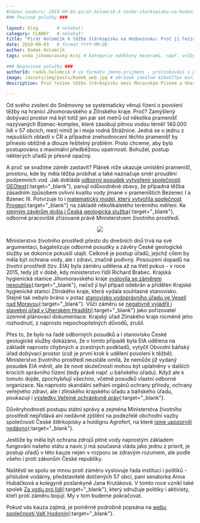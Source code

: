 ```yaml
---
#název souboru: 2019-09-03-pirat-holomcik-k-tezbe-sterkopisku-na-hodoninsku.md
### Povinné položky ###

layout: blog       # nešahat!
category: CLANKY   # nešahat!
title: "Pirát Holomčík k těžbě štěrkopísku na Hodonínsku: Proč ji řešíme?"
date: 2019-09-03   # formát YYYY-MM-DD
author: Radek Holomčík
tags: voda jihomoravský-kraj # kategorie odděleny mezerami, např. volby zemědělství životní-prostředí piráti (viz https://jihomoravsky.pirati.cz/tags/)

### Nepovinné položky ###
authorId: radek.holomcik # ve formátu jmeno.prijmeni - prolinkování s profilem přes uid
image: /assets/img/posts/Radek_web.jpg # obrázek ideálně 420x677px minifikovaný přes https://tinypng.com/
description: Proč řešíme těžbu štěrkopísku mezi Moravským Pískem a Uherským Ostrohem? Podrobné info o celé kauze.

---
```


Od svého zvolení do Sněmovny se systematicky věnuji řízení o povolení těžby na hranici Jihomoravského a Zlínského kraje. Proč? Zamýšlený dobývací prostor má být totiž jen pár set metrů od několika pramenišť nazývaných Bzenec-komplex, které zásobují pitnou vodou téměř 140.000 lidí v 57 obcích, mezi nimiž je i moje rodná Strážnice. Jedná se o jednu z nejsušších oblastí v ČR a případné znehodnocení těchto pramenišť by přineslo obtížně a dlouze řešitelný problém. Proto chceme, aby bylo postupováno s maximální předběžnou opatrností. Bohužel, postup některých úřadů je přesně opačný. 

A proč se snažíme záměr zastavit? Plánek níže ukazuje umístění pramenišť, prostoru, kde by měla těžba probíhat a také naznačuje směr proudění podzemních vod. Jak dokládá [odborný posudek vytvořený společností GEOtest](https://www.vak-hod.cz/vak/informujeme/petice/33_geotest_posudek.pdf){:target="_blank"}, panují odůvodněné obavy, že případná těžba zásadním způsobem ovlivní kvalitu vody jímané v prameništích Bezenec I a Bzenec III. Potvrzuje to i [matematický model, který vytvořila společnost Progeo](https://www.vak-hod.cz/vak/informujeme/petice/35_1%20Argumentacni-manual-Bzenec-FINAL3spodpisem.pdf){:target="_blank"} na základě několikaletého terénního měření. Ke [stejným závěrům došla i Česká geologická služba](https://www.vak-hod.cz/vak/informujeme/petice/45_2_cgs_1310_2017.pdf){:target="_blank"}, odborné pracoviště zřizované právě Ministerstvem životního prostředí.


<div style="text-align:center"><a href="https://jihomoravsky.pirati.cz/assets/img/posts/mapa-prameniste-web.jpg" target="_blank">
<img src="https://jihomoravsky.pirati.cz/assets/img/posts/mapa-prameniste-web.jpg" style="max-width:100%">
</a></div>




Ministerstvo životního prostředí přesto do dnešních dnů trvá na své argumentaci, bagatelizuje odborné posudky a závěry České geologické služby se dokonce pokusili utajit. Celkově je postup úřadů, jejichž cílem by měla být ochrana vody, ale i zdraví, značně podivný. Posouzení dopadů na životní prostředí (tzv. EIA) byla záměru udělena až na třetí pokus - v roce 2015, tedy již v době, kdy ministerstvo řídil Richard Brabec. Krajská hygienická stanice Jihomoravského kraje [vyslovila se záměrem nesouhlas](https://www.vak-hod.cz/vak/informujeme/petice/30_KHS_JmK_zs_stanoveni_DP_2016_.pdf){:target="_blank"}, načež jí byl případ odebrán a přidělen Krajské hygienické stanici Zlínského kraje, která vydala souhlasné stanovisko. Stejně tak nebylo bráno v potaz [stanovisko vodoprávního úřadu ve Veselí nad Moravou](https://www.vak-hod.cz/vak/informujeme/petice/05_meuveseli_tretikolo_%20stanovisko%20k%20dokumentaci.pdf){:target="_blank"}. Vůči záměru se [negativně vyjádřil i stavební úřad v Uherském Hradišti](https://www.vak-hod.cz/vak/informujeme/petice/47_priloha_c2.pdf){:target="_blank"} jako pořizovatel územně plánovací dokumentace. Krajský úřad Zlínského kraje nicméně jeho rozhodnutí, z naprosto nepochopitelných důvodů, zrušil.

Přes to, že bylo na řadě odborných posudků a i stanovisku České geologické služby dokázáno, že v tomto případě byla EIA udělena na základě naprosto chybných a zcestných podkladů, vytyčil Obvodní báňský úřad dobývací prostor (což je první krok k udělení povolení k těžbě). Ministerstvo životního prostředí neustále omílá, že nemůže již vydaný posudek EIA měnit, ale že nové skutečnosti mohou být uplatněny v dalších krocích správního řízení (tedy právě např. u báňského úřadu). Když ale k tomuto dojde, zpochybňují všechno, včetně posudků vlastní odborné organizace. Na naprosto skandální selhání orgánů ochrany přírody, ochrany veřejného zdraví, ale i zlínského krajského úřadu a báňského úřadu, poukazují i [výsledky Veřejné ochránkyně práv](https://www.vak-hod.cz/vak/informujeme/petice/51_KVOP_Zprava_KVOP-29915_2019_310719.pdf){:target="_blank"}.

Důvěryhodnosti postupu státní správy a zejména Ministerstva životního prostředí nepřidává ani nedávné zjištění na podezřelé obchodní vazby společnosti České štěrkopísky a holdignu Agrofert, na které [jsme upozornili nedávno](https://www.pirati.cz/tiskove-zpravy/holomcik-interpeluje-brabce-pitna-voda-sterkopisky.html){:target="_blank"}. 

Jestliže by měla být ochrana zdrojů pitné vody naprostým základem fungování našeho státu a navíc ji má současná vláda jako jednu z priorit, je postup úřadů v této kauze nejen v rozporu se zdravým rozumem, ale podle všeho i proti zákonům České republiky. 

Naštěstí se spolu se mnou proti záměru vyslovuje řada institucí i politiků - příslušné vodárny, představitelé dotčených 57 obcí, paní senátorka Anna Hubáčková a kolegyně poslankyně Jana Krutáková. V tomto roce vznikl také spolek [Za vodu pro lidi](https://www.zavoduprolidi.cz/){:target="_blank"}, který sdružuje politiky i aktivisty, kteří proti záměru bojují. My v tom budeme pokračovat. 

Pokud vás kauza zajímá, je poměrně podrobně popsána na [webu společnosti VaK Hodonín](https://www.vak-hod.cz/?page_id=3685){:target="_blank"}.
